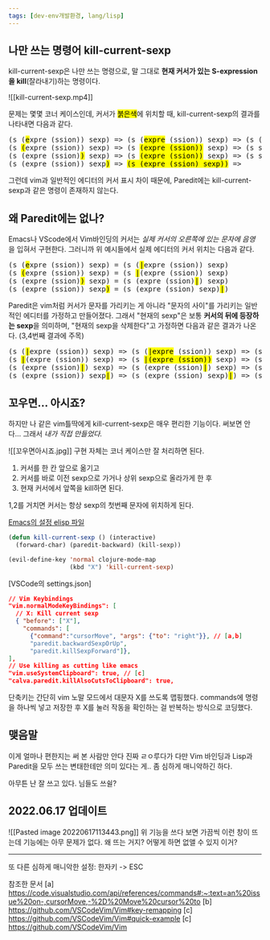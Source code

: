 ```yaml
---
tags: [dev-env개발환경, lang/lisp]
---
```

## 나만 쓰는 명령어 kill-current-sexp
kill-current-sexp은 나만 쓰는 명령으로, 말 그대로 **현재 커서가 있는 S-expression을 kill**(잘라내기)하는 명령이다.

![[kill-current-sexp.mp4]]

문제는 몇몇 코너 케이스인데, 커서가  <mark>붉은색</mark>에 위치할 때, kill-current-sexp의 결과를 나타내면 다음과 같다.
<pre>
(s (<mark>e</mark>xpre (ssion)) sexp) => (s (<mark>expre</mark> (ssion)) sexp) => (s ((ssion)) sexp)
(s <mark>(</mark>expre (ssion)) sexp) => (s <mark>(expre (ssion))</mark> sexp) => (s sexp)
(s (expre (ssion)<mark>)</mark> sexp) => (s <mark>(expre (ssion))</mark> sexp) => (s sexp)
(s (expre (ssion)) sexp<mark>)</mark> => <mark>(s (expre (ssion) sexp))</mark> => 
</pre>

그런데 vim과 일반적인 에디터의 커서 표시 차이 때문에, Paredit에는 kill-current-sexp과 같은 명령이 존재하지 않는다. 

## 왜 Paredit에는 없나?
Emacs나 VScode에서 Vim바인딩의 커서는 *실제 커서의 오른쪽에 있는 문자에 음영*을 입혀서 구현한다. 그러니까 위 예시들에서 실제 에디터의 커서 위치는 다음과 같다.
<pre>
(s (<mark>e</mark>xpre (ssion)) sexp) = (s (<mark>|</mark>expre (ssion)) sexp)
(s <mark>(</mark>expre (ssion)) sexp) = (s <mark>|</mark>(expre (ssion)) sexp)
(s (expre (ssion)<mark>)</mark> sexp) = (s (expre (ssion)<mark>|</mark>) sexp)
(s (expre (ssion)) sexp<mark>)</mark> = (s (expre (ssion) sexp)<mark>|</mark>)
</pre>
 
Paredit은 vim처럼 커서가 문자를 가리키는 게 아니라 "문자의 사이"를 가리키는 일반적인 에디터를 가정하고 만들어졌다.  그래서 "현재의 sexp"은 보통 **커서의 뒤에 등장하는 sexp**을 의미하며, "현재의 sexp을 삭제한다"고 가정하면 다음과 같은 결과가 나온다. (3,4번째 결과에 주목)
<pre>
(s (<mark>|</mark>expre (ssion)) sexp) => (s (<mark>|expre</mark> (ssion)) sexp) => (s ((ssion)) sexp)
(s <mark>|</mark>(expre (ssion)) sexp) => (s <mark>|(expre (ssion))</mark> sexp) => (s sexp)
(s (expre (ssion)<mark>|</mark>) sexp) => (s (expre (ssion)<mark>|</mark>) sexp) => (s (expre (ssion)) sexp)
(s (expre (ssion)) sexp<mark>|</mark>) => (s (expre (ssion) sexp)<mark>|</mark>) => (s (expre (ssion)) sexp)
</pre>

## 꼬우면... 아시죠?
하지만 나 같은 vim틀딱에게 kill-current-sexp은 매우 편리한 기능이다. 써보면 안다... 그래서 *내가 직접 만들었다.*

![[꼬우면아시죠.jpg]]
구현 자체는 코너 케이스만 잘 처리하면 된다. 
1. 커서를 한 칸 앞으로 옮기고 
2. 커서를 바로 이전 sexp으로 가거나 상위 sexp으로 올라가게 한 후 
3. 현재 커서에서 앞쪽을 kill하면 된다.

1,2를 거치면 커서는 항상 sexp의 첫번째 문자에 위치하게 된다. 

[Emacs의 설정 elisp 파일](https://github.com/KUR-creative/.emacs.d/blob/295274f7139292badeed4e22e0d100b96466ca53/config/clojure.el#L70-L74)
```lisp
(defun kill-current-sexp () (interactive)
  (forward-char) (paredit-backward) (kill-sexp))

(evil-define-key 'normal clojure-mode-map 
                 (kbd "X") 'kill-current-sexp)
```
[VSCode의 settings.json] 
```json
// Vim Keybindings
"vim.normalModeKeyBindings": [
  // X: Kill current sexp
  { "before": ["X"], 
    "commands": [
      {"command":"cursorMove", "args": {"to": "right"}}, // [a,b]
      "paredit.backwardSexpOrUp", 
      "paredit.killSexpForward"]},
],
// Use killing as cutting like emacs
"vim.useSystemClipboard": true, // [c]
"calva.paredit.killAlsoCutsToClipboard": true,
```

단축키는 간단히 vim 노말 모드에서 대문자 X를 쓰도록 맵핑했다. commands에 명령을 하나씩 넣고 저장한 후 X를 눌러 작동을 확인하는 걸 반복하는 방식으로 코딩했다.

## 맺음말
이게 얼마나 편한지는 써 본 사람만 안다 진짜 ㄹㅇ루다가
다만 Vim 바인딩과 Lisp과 Paredit을 모두 쓰는 변태한테만 의미 있다는 게.. 좀 심하게 매니악하긴 하다.

아무튼 난 잘 쓰고 있다. 님들도 쓰쉴?

## 2022.06.17 업데이트
![[Pasted image 20220617113443.png]]
위 기능을 쓰다 보면 가끔씩 이런 창이 뜨는데 기능에는 아무 문제가 없다. 왜 뜨는 거지? 어떻게 하면 없앨 수 있지 이거?

---
또 다른 심하게 매니악한 설정: 한자키 -> ESC

참조한 문서
[a] https://code.visualstudio.com/api/references/commands#:~:text=an%20issue%20on-,cursorMove,-%2D%20Move%20cursor%20to
[b] https://github.com/VSCodeVim/Vim#key-remapping
[c] https://github.com/VSCodeVim/Vim#quick-example
[c] https://github.com/VSCodeVim/Vim
